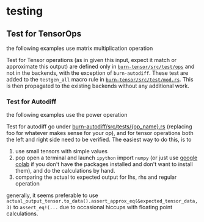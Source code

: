 # testing

## Test for TensorOps

the following examples use matrix multiplication operation

Test for Tensor operations (as in given this input, expect it match or approximate this output) are defined only in [`burn-tensor/src/test/ops`](https://github.com/tracel-ai/burn/blob/b9bd42959b0d3e755a25e383cb5b38beb25559b8/burn-tensor/src/tests/ops/matmul.rs#L1) and not in the backends, with the exception of `burn-autodiff`. These test are added to the `testgen_all` macro rule in [`burn-tensor/src/test/mod.rs`](https://github.com/tracel-ai/burn/blob/b9bd42959b0d3e755a25e383cb5b38beb25559b8/burn-tensor/src/tests/mod.rs#L59). This is then propagated to the existing backends without any additional work.

### Test for Autodiff

the following examples use the power operation

Test for autodiff go under [burn-autodiff/src/tests/{op_name}.rs](https://github.com/tracel-ai/burn/blob/4ca3e31601228952bb1c1492bc9cd2adf15b5cf1/burn-autodiff/src/tests/pow.rs#L31) (replacing foo for whatever makes sense for your op), and for tensor operations both the left and right side need to be verified. The easiest way to do this, is to

1. use small tensors with simple values
2. pop open a terminal and launch `ipython` import `numpy` (or just use [google colab](https://colab.google/) if you don't have the packages installed and don't want to install them),  and do the calculations by hand.
3. comparing the actual to expected output for lhs, rhs and regular operation

generally, it seems preferable to use `actual_output_tensor.to_data().assert_approx_eq(&expected_tensor_data,3)` to `assert_eq!(...` due to occasional hiccups with floating point calculations.


